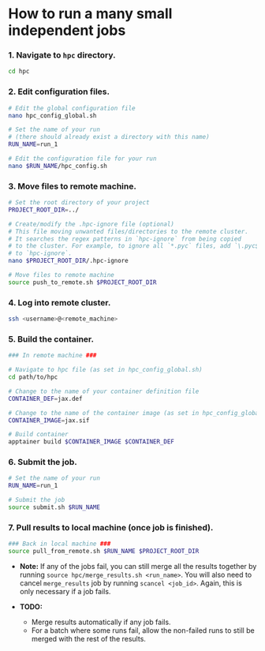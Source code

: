 # How to run a many small independent jobs

### 1. Navigate to `hpc` directory.
```bash
cd hpc
```

### 2. Edit configuration files.
```bash
# Edit the global configuration file
nano hpc_config_global.sh

# Set the name of your run
# (there should already exist a directory with this name)
RUN_NAME=run_1

# Edit the configuration file for your run
nano $RUN_NAME/hpc_config.sh
```

### 3. Move files to remote machine.
```bash
# Set the root directory of your project
PROJECT_ROOT_DIR=../

# Create/modify the .hpc-ignore file (optional)
# This file moving unwanted files/directories to the remote cluster. 
# It searches the regex patterns in `hpc-ignore` from being copied 
# to the cluster. For example, to ignore all `*.pyc` files, add `\.pyc$`
# to `hpc-ignore`.
nano $PROJECT_ROOT_DIR/.hpc-ignore

# Move files to remote machine
source push_to_remote.sh $PROJECT_ROOT_DIR
```

### 4. Log into remote cluster.
```bash
ssh <username>@<remote_machine>
```

### 5. Build the container.
```bash
### In remote machine ###

# Navigate to hpc file (as set in hpc_config_global.sh)
cd path/to/hpc

# Change to the name of your container definition file
CONTAINER_DEF=jax.def  

# Change to the name of the container image (as set in hpc_config_global.sh)
CONTAINER_IMAGE=jax.sif

# Build container
apptainer build $CONTAINER_IMAGE $CONTAINER_DEF
```

### 6. Submit the job.
```bash
# Set the name of your run
RUN_NAME=run_1

# Submit the job
source submit.sh $RUN_NAME
```

### 7. Pull results to local machine (once job is finished).
```bash
### Back in local machine ###
source pull_from_remote.sh $RUN_NAME $PROJECT_ROOT_DIR
```

- **Note:** If any of the jobs fail, you can still merge all the results together by running `source hpc/merge_results.sh <run_name>`. You will also need to cancel `merge_results` job by running `scancel <job_id>`. Again, this is only necessary if a job fails.

- **TODO:** 
    - Merge results automatically if any job fails.
    - For a batch where some runs fail, allow the non-failed runs to still be merged with the rest of the results.